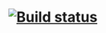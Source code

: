 # [![Build status](https://ci.appveyor.com/api/projects/status/de11r8c80b5cukss/branch/master?svg=true)](https://ci.appveyor.com/project/VictoriaTatarinova/selenidecarddelivery/branch/master)
